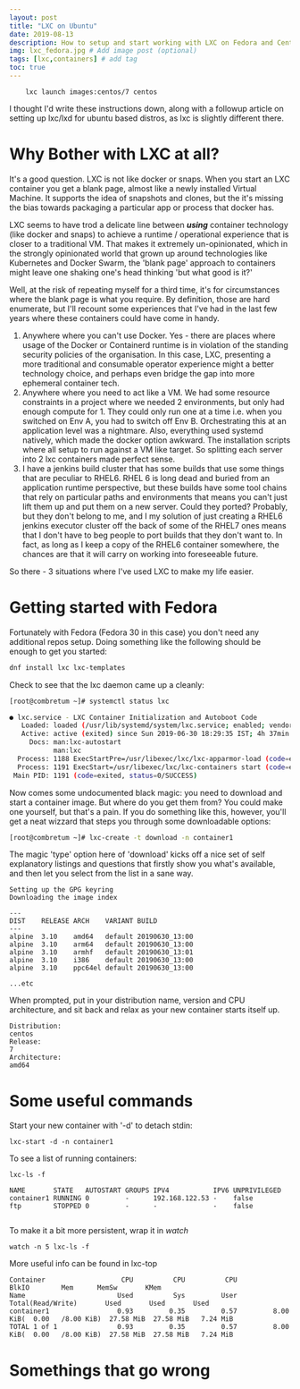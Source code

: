 ```yaml
---
layout: post
title: "LXC on Ubuntu"
date: 2019-08-13
description: How to setup and start working with LXC on Fedora and Centos 7
img: lxc_fedora.jpg # Add image post (optional)
tags: [lxc,containers] # add tag
toc: true
---
```



        lxc launch images:centos/7 centos

I thought I'd write these instructions down, along with a followup article on setting up lxc/lxd for ubuntu based distros, as lxc is slightly different there.

# Why Bother with LXC at all?

It's a good question. LXC is not like docker or snaps. When you start an LXC container you get a blank page, almost like a newly installed Virtual Machine. It supports the idea of snapshots and clones, but the it's missing the bias towards packaging a particular app or process that docker has.

LXC seems to have trod a delicate line between **_using_** container technology (like docker and snaps) to achieve a runtime / operational experience that is closer to a traditional VM. That makes it extremely un-opinionated, which in the strongly opinionated world that grown up around technologies like Kubernetes and Docker Swarm, the 'blank page' approach to containers might leave one shaking one's head thinking 'but what good is it?'

Well, at the risk of repeating myself for a third time, it's for circumstances where the blank page is what you require. By definition, those are hard enumerate, but I'll recount some experiences that I've had in the last few years where these containers could have come in handy.

1. Anywhere where you can't use Docker. Yes - there are places where usage of the Docker or Containerd runtime is in violation of the standing security policies of the organisation. In this case, LXC, presenting a more traditional and consumable operator experience might a better technology choice, and perhaps even bridge the gap into more ephemeral container tech.
2. Anywhere where you need to act like a VM. We had some resource constraints in a project where we needed 2 environments, but only had enough compute for 1. They could only run one at a time i.e. when you switched on Env A, you had to switch off Env B. Orchestrating this at an application level was a nightmare. Also, everything used systemd natively, which made the docker option awkward. The installation scripts where all setup to run against a VM like target. So splitting each server into 2 lxc containers made perfect sense.
3. I have a jenkins build cluster that has some builds that use some things that are peculiar to RHEL6. RHEL 6 is long dead and buried from an application runtime perspective, but these builds have some tool chains that rely on particular paths and environments that means you can't just lift them up and put them on a new server. Could they ported? Probably, but they don't belong to me, and I my solution of just creating a RHEL6 jenkins executor cluster off the back of some of the RHEL7 ones means that I don't have to beg people to port builds that they don't want to. In fact, as long as I keep a copy of the RHEL6 container somewhere, the chances are that it will carry on working into foreseeable future.

So there - 3 situations where I've used LXC to make my life easier.

# Getting started with Fedora

Fortunately with Fedora (Fedora 30 in this case) you don't need any additional repos setup. Doing something like the following should be enough to get you started:

```bash
dnf install lxc lxc-templates
```

Check to see that the lxc daemon came up a cleanly:

```bash
[root@combretum ~]# systemctl status lxc

● lxc.service - LXC Container Initialization and Autoboot Code
   Loaded: loaded (/usr/lib/systemd/system/lxc.service; enabled; vendor preset: disable>
   Active: active (exited) since Sun 2019-06-30 18:29:35 IST; 4h 37min ago
     Docs: man:lxc-autostart
           man:lxc
  Process: 1188 ExecStartPre=/usr/libexec/lxc/lxc-apparmor-load (code=exited, status=0/>
  Process: 1191 ExecStart=/usr/libexec/lxc/lxc-containers start (code=exited, status=0/>
 Main PID: 1191 (code=exited, status=0/SUCCESS)

```

Now comes some undocumented black magic: you need to download and start a container image. But where do you get them from? You could make one yourself, but that's a pain. If you do something like this, however, you'll get a neat wizzard that steps you through some downloadable options:


```sh
[root@combretum ~]# lxc-create -t download -n container1

```

The magic 'type' option here of 'download' kicks off a nice set of self explanatory listings and questions that firstly show you what's available, and then let you select from the list in a sane way.

```
Setting up the GPG keyring
Downloading the image index

---
DIST	RELEASE	ARCH	VARIANT	BUILD
---
alpine	3.10	amd64	default	20190630_13:00
alpine	3.10	arm64	default	20190630_13:00
alpine	3.10	armhf	default	20190630_13:01
alpine	3.10	i386	default	20190630_13:00
alpine	3.10	ppc64el	default	20190630_13:00

...etc

```

When prompted, put in your distribution name, version and CPU architecture, and sit back and relax as your new container starts itself up.

```
Distribution: 
centos
Release: 
7
Architecture: 
amd64

```

# Some useful commands

Start your new container with '-d' to detach stdin:

```
lxc-start -d -n container1
```

To see a list of running containers:

```
lxc-ls -f

NAME	   STATE   AUTOSTART GROUPS IPV4           IPV6 UNPRIVILEGED
container1 RUNNING 0         -      192.168.122.53 -    false
ftp        STOPPED 0         -      -              -    false
  
```

To make it a bit more persistent, wrap it in _watch_

```
watch -n 5 lxc-ls -f
```
More useful info can be found in lxc-top

```
Container                   CPU          CPU          CPU                                BlkIO        Mem      MemSw       KMem
Name                       Used          Sys         User                    Total(Read/Write)       Used       Used       Used
container1                 0.93         0.35         0.57         8.00 KiB(  0.00   /8.00 KiB)  27.58 MiB  27.58 MiB   7.24 MiB
TOTAL 1 of 1               0.93         0.35         0.57         8.00 KiB(  0.00   /8.00 KiB)  27.58 MiB  27.58 MiB   7.24 MiB
```


# Somethings that go wrong

